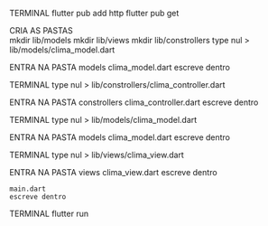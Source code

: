  TERMINAL
   flutter pub add http
   flutter pub get   
   
 CRIA AS PASTAS        
    mkdir lib/models
    mkdir lib/views 
    mkdir lib/constrollers
    type nul > lib/models/clima_model.dart

 ENTRA NA PASTA 
     models
     clima_model.dart
     escreve dentro

 TERMINAL 
      <!-- é um codigo para ciar uma pasta dentro da outra -->
     type nul > lib/constrollers/clima_controller.dart

  ENTRA NA PASTA
    constrollers
    clima_controller.dart
    escreve dentro

  TERMINAL 
      <!-- é um codigo para ciar uma pasta dentro da outra -->
     type nul > lib/models/clima_model.dart

   ENTRA NA PASTA
    models
    clima_model.dart
    escreve dentro

  TERMINAL
     <!-- é um codigo para ciar uma pasta dentro da outra -->
    type nul > lib/views/clima_view.dart 

   ENTRA NA PASTA
    views
    clima_view.dart
    escreve dentro

    main.dart
    escreve dentro
   
   TERMINAL 
   flutter run 

    